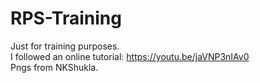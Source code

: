# RPS-Training
Just for training purposes.<br /> I followed an online tutorial: https://youtu.be/jaVNP3nIAv0<br />
Pngs from NKShukla.
